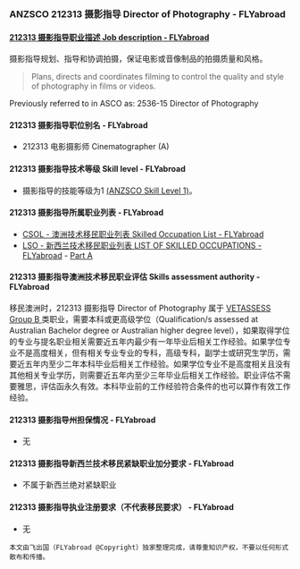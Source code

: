 ### ANZSCO 212313 摄影指导 Director of Photography - FLYabroad ###

####  [212313 摄影指导职业描述 Job description - FLYabroad](http://www.flyabroadvisa.com/anzsco/2123.html#212313)

摄影指导规划、指导和协调拍摄，保证电影或音像制品的拍摄质量和风格。 

> Plans, directs and coordinates filming to control the quality and style of photography in films or videos.

Previously referred to in ASCO as:
2536-15 Director of Photography

#### 212313 摄影指导职位别名 - FLYabroad
 
- 212313	 电影摄影师 Cinematographer (A)

#### 212313 摄影指导技术等级 Skill level - FLYabroad

- 摄影指导的技能等级为1 [(ANZSCO Skill Level 1)](http://www.flyabroadvisa.com/anzsco/)。

#### 212313 摄影指导所属职业列表 - FLYabroad

- [CSOL - 澳洲技术移民职业列表 Skilled Occupation List - FLYabroad](http://www.flyabroadvisa.com/sol/)
- [LSO - 新西兰技术移民职业列表 LIST OF SKILLED OCCUPATIONS - FLYabroad](http://nz.flyabroadvisa.com/lso/) - [Part A](parta)

#### 212313 摄影指导澳洲技术移民职业评估 Skills assessment authority - FLYabroad

移民澳洲时，212313 摄影指导 Director of Photography 属于 [VETASSESS Group B ](http://www.flyabroadvisa.com/ass/vetassess.html)类职业，需要本科或更高级学位（Qualification/s assessed at Australian Bachelor degree or Australian higher degree level），如果取得学位的专业与提名职业相关需要近五年内最少有一年毕业后相关工作经验。如果学位专业不是高度相关，但有相关专业专业的专科，高级专科，副学士或研究生学历，需要近五年内至少二年本科毕业后相关工作经验。如果学位专业不是高度相关且没有其他相关专业学历，则需要近五年内至少三年毕业后相关工作经验。职业评估不需要雅思，评估函永久有效。本科毕业前的工作经验符合条件的也可以算作有效工作经验。

#### 212313 摄影指导州担保情况 - FLYabroad

- 无

#### 212313 摄影指导新西兰技术移民紧缺职业加分要求 - FLYabroad

- 不属于新西兰绝对紧缺职业

#### 212313 摄影指导执业注册要求（不代表移民要求） - FLYabroad

- 无

`本文由飞出国（FLYabroad @Copyright）独家整理完成，请尊重知识产权，不要以任何形式散布和传播。`